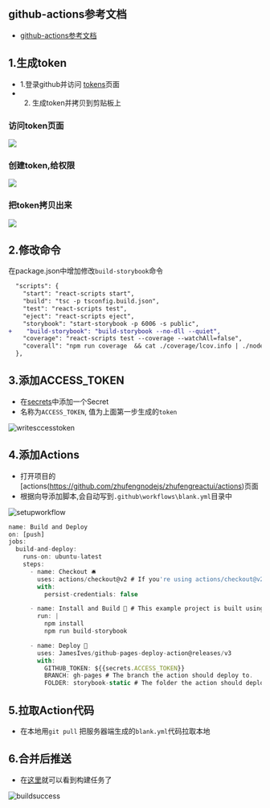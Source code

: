 ## github-actions参考文档
- [github-actions参考文档](http://www.ruanyifeng.com/blog/2019/09/getting-started-with-github-actions.html)

## 1.生成token
- 1.登录github并访问 [tokens](https://github.com/settings/tokens)页面
- 2. 生成token并拷贝到剪贴板上
### 访问token页面
![](http://img.zhufengpeixun.cn/1.token.png)
### 创建token,给权限
![](http://img.zhufengpeixun.cn/2.token.png)
### 把token拷贝出来
![](http://img.zhufengpeixun.cn/3.token.png)

## 2.修改命令
在package.json中增加修改`build-storybook`命令

```diff
  "scripts": {
    "start": "react-scripts start",
    "build": "tsc -p tsconfig.build.json",
    "test": "react-scripts test",
    "eject": "react-scripts eject",
    "storybook": "start-storybook -p 6006 -s public",
+    "build-storybook": "build-storybook --no-dll --quiet",
    "coverage": "react-scripts test --coverage --watchAll=false",
    "coverall": "npm run coverage  && cat ./coverage/lcov.info | ./node_modules/coveralls/bin/coveralls.js && rm -rf ./coverage"
  },
```

## 3.添加ACCESS_TOKEN
- 在[secrets](https://github.com/zhufengnodejs/zhufengreactui/settings/secrets)中添加一个Secret
- 名称为`ACCESS_TOKEN`, 值为上面第一步生成的`token`

![writesccesstoken](http://img.zhufengpeixun.cn/writesccesstoken.png)

## 4.添加Actions
- 打开项目的[actions(https://github.com/zhufengnodejs/zhufengreactui/actions)页面
- 根据向导添加脚本,会自动写到`.github\workflows\blank.yml`目录中

![setupworkflow](http://img.zhufengpeixun.cn/setupworkflow.png)

```js
name: Build and Deploy
on: [push]
jobs:
  build-and-deploy:
    runs-on: ubuntu-latest
    steps:
      - name: Checkout 🛎️
        uses: actions/checkout@v2 # If you're using actions/checkout@v2 you must set persist-credentials to false in most cases for the deployment to work correctly.
        with:
          persist-credentials: false

      - name: Install and Build 🔧 # This example project is built using npm and outputs the result to the 'build' folder. Replace with the commands required to build your project, or remove this step entirely if your site is pre-built.
        run: |
          npm install
          npm run build-storybook

      - name: Deploy 🚀
        uses: JamesIves/github-pages-deploy-action@releases/v3
        with:
          GITHUB_TOKEN: ${{secrets.ACCESS_TOKEN}}
          BRANCH: gh-pages # The branch the action should deploy to.
          FOLDER: storybook-static # The folder the action should deploy. 
```

## 5.拉取Action代码
- 在本地用`git pull` 把服务器端生成的`blank.yml`代码拉取本地

## 6.合并后推送
- 在[这里](https://github.com/zhufengnodejs/zhufengreactui/actions)就可以看到构建任务了

![buildsuccess](http://img.zhufengpeixun.cn/buildsuccess.png)